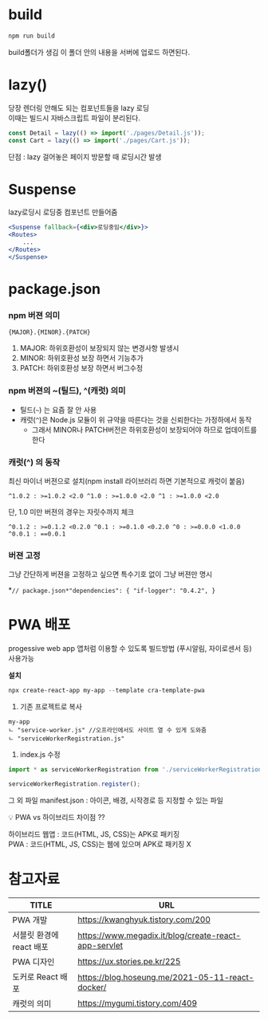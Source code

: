 # build
```powershell
npm run build
```

build폴더가 생김 이 폴더 안의 내용을 서버에 업로드 하면된다.

# lazy()
당장 렌더링 안해도 되는 컴포넌트들을 lazy 로딩<br/>
이때는 빌드시 자바스크립트 파일이 분리된다.

```jsx
const Detail = lazy(() => import('./pages/Detail.js'));
const Cart = lazy(() => import('./pages/Cart.js'));
```

단점 : lazy 걸어놓은 페이지 방문할 때 로딩시간 발생

# Suspense
lazy로딩시 로딩중 컴포넌트 만들어줌

```jsx
<Suspense fallback={<div>로딩중임</div>}>
<Routes>
	...
</Routes>
</Suspense>
```
# package.json

### npm 버젼 의미

`{MAJOR}.{MINOR}.{PATCH}`

1. MAJOR: 하위호환성이 보장되지 않는 변경사항 발생시
2. MINOR: 하위호환성 보장 하면서 기능추가
3. PATCH: 하위호환성 보장 하면서 버그수정

### npm 버젼의 ~(틸드), ^(캐럿) 의미

- 틸드(`~`) 는 요즘 잘 안 사용
- 캐럿(`^`)은 Node.js 모듈이 위 규약을 따른다는 것을 신뢰한다는 가정하에서 동작
    - 그래서 MINOR나 PATCH버전은 하위호환성이 보장되어야 하므로 업데이트를 한다

### 캐럿(^) 의 동작

최신 마이너 버젼으로 설치(npm install 라이브러리 하면 기본적으로 캐럿이 붙음)

`^1.0.2 : >=1.0.2 <2.0
^1.0 : >=1.0.0 <2.0
^1 : >=1.0.0 <2.0`

단, 1.0 미만 버젼의 경우는 자릿수까지 체크

`^0.1.2 : >=0.1.2 <0.2.0
^0.1 : >=0.1.0 <0.2.0
^0 : >=0.0.0 <1.0.0
^0.0.1 : ==0.0.1`

### 버젼 고정

그냥 간단하게 버젼을 고정하고 싶으면 특수기호 없이 그냥 버젼만 명시

*`// package.json*"dependencies": {
"if-logger": "0.4.2",
}`


# PWA 배포
progessive web app 앱처럼 이용할 수 있도록 빌드방법 (푸시알림, 자이로센서 등) 사용가능

**설치**

```powershell
npx create-react-app my-app --template cra-template-pwa
```

1. 기존 프로젝트로 복사

```
my-app
ㄴ "service-worker.js" //오프라인에서도 사이트 열 수 있게 도와줌
ㄴ "serviceWorkerRegistration.js"
```

1. index.js 수정

```jsx
import * as serviceWorkerRegistration from './serviceWorkerRegistration';

serviceWorkerRegistration.register();
```

그 외 파일
manifest.json : 아이콘, 배경, 시작경로 등 지정할 수 있는 파일

💡 PWA vs 하이브리드 차이점 ??

하이브리드 웹앱 : 코드(HTML, JS, CSS)는 APK로 패키징<br/>
PWA : 코드(HTML, JS, CSS)는 웹에 있으며 APK로 패키징 X

# 참고자료

| TITLE            | URL                                                 |
|------------------|-----------------------------------------------------|
| PWA 개발           | https://kwanghyuk.tistory.com/200                   |
| 서블릿 환경에 react 배포 | https://www.megadix.it/blog/create-react-app-servlet |
| PWA 디자인          | https://ux.stories.pe.kr/225                        |
| 도커로  React 배포    | https://blog.hoseung.me/2021-05-11-react-docker/    |
| 캐럿의 의미           | https://mygumi.tistory.com/409                      |
